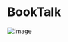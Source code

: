 ﻿# BookTalk

![image](https://user-images.githubusercontent.com/94979851/219788382-be228d0a-7c4d-4699-b1ff-ae025cf645a0.png)

